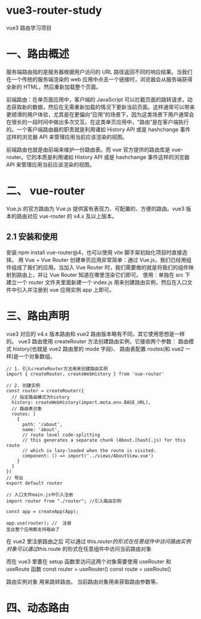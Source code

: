 # vue3-router-study

vue3 路由学习项目

# 一、路由概述

服务端路由指的是服务器根据用户访问的 URL 路径返回不同的响应结果。当我们在一个传统的服务端渲染的 web 应用中点击一个链接时，浏览器会从服务端获得全新的 HTML，然后重新加载整个页面。

前端路由：在单页面应用中，客户端的 JavaScript 可以拦截页面的跳转请求，动态获取新的数据，然后在无需重新加载的情况下更新当前页面。这样通常可以带来更顺滑的用户体验，尤其是在更偏向“应用”的场景下，因为这类场景下用户通常会在很长的一段时间中做出多次交互。在这类单页应用中，“路由”是在客户端执行的。一个客户端路由器的职责就是利用诸如 History API 或是 hashchange 事件这样的浏览器 API 来管理应用当前应该渲染的视图。

前端路由也就是由前端来维护一份路由表。而 vue 官方提供的路由库是 vue-router。它的本质是利用诸如 History API 或是 hashchange 事件这样的浏览器 API 来管理应用当前应该渲染的视图。

# 二、 vue-router

Vue.js 的官方路由为 Vue.js 提供富有表现力、可配置的、方便的路由。vue3 版本的路由对应 vue-router 的 v4.x 及以上版本。

## 2.1 安装和使用

安装:npm install vue-router@4，也可以使用 vite 脚手架初始化项目时直接选择。
用 Vue + Vue Router 创建单页应用非常简单：通过 Vue.js，我们已经用组件组成了我们的应用。当加入 Vue Router 时，我们需要做的就是将我们的组件映射到路由上，并让 Vue Router 知道在哪里渲染它们即可。
使用：单独在 src 下建立一个 router 文件夹里面新建一个 index.js 用来创建路由实例，然后在入口文件中引入并注册到 vue 应用实例 app 上即可。

# 三、路由声明

vue3 对应的 v4.x 版本路由和 vue2 路由版本略有不同，其它使用思想是一样的。
vue3 路由使用 createRouter 方法创建路由实例，它接收两个参数：
路由模式 history(也就是 vue2 路由里的 mode 字段)、
路由表配置 routes(和 vue2 一样)是一个对象数组。

```
// 1. 引入createRouter方法用来创建路由实例
import { createRouter, createWebHistory } from 'vue-router'

// 2. 创建实例
const router = createRouter({
  // 指定路由模式为history
  history: createWebHistory(import.meta.env.BASE_URL),
  // 路由表对象
  routes: [
    {
      path: '/about',
      name: 'about',
      // route level code-splitting
      // this generates a separate chunk (About.[hash].js) for this route
      // which is lazy-loaded when the route is visited.
      component: () => import('../views/AboutView.vue')
    }
  ]
})
// 导出
export default router

// 入口文件main.js中引入注册
import router from "./router"; //引入路由实例

const app = createApp(App);

app.use(router); //  注册
至此整个应用都支持路由了

```

在 vue2 里注册路由之后
可以通过 this.$router 的形式在任意组件中访问路由实例对象
可以通过 this.$route 的形式在任意组件中访问当前路由对象

而在 vue3 里要在 setup 函数里访问这两个对象需要使用 useRouter 和 useRoute 函数
const router = useRouter()
const route = useRoute()

路由实例对象 用来跳转路由。
当前路由对象用来获取路由参数等。

# 四、动态路由
